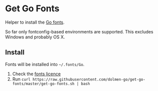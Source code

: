 # Get Go Fonts

Helper to install the [Go fonts](https://blog.golang.org/go-fonts).

So far only fontconfig-based environments are supported. This excludes
Windows and probably OS X.

## Install

Fonts will be installed into `~/.fonts/Go`.

1. Check the [fonts licence](https://go.googlesource.com/image/+/master/font/gofont/ttfs/README)
2. Run `curl https://raw.githubusercontent.com/dolmen-go/get-go-fonts/master/get-go-fonts.sh | bash`
